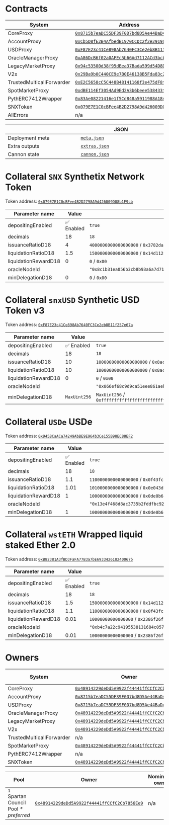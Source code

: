 # Contracts

<table data-full-width="true">
  <thead>
    <tr>
      <th width="400">System</th>
      <th width="500">Address</th>
      <th width="500">ABI</th>
      <th width="500">Readable ABI</th>
    </tr>
  </thead>
  <tbody>
    <tr>
      <td>CoreProxy</td>
      <td>
        <a href="https://sepolia.etherscan.io/address/0x8715b7eaDC55DF39F0D7bd8D5Ae44BaD4A7a0a8f"><code>0x8715b7eaDC55DF39F0D7bd8D5Ae44BaD4A7a0a8f</code></a>
      </td>
      <td>
        <a href="./11155111-main/CoreProxy.json"><code>CoreProxy.json</code></a>
      </td>
      <td>
        <a href="./11155111-main/CoreProxy.readable.json"><code>CoreProxy.readable.json</code></a>
      </td>
    </tr>
    <tr>
      <td>AccountProxy</td>
      <td>
        <a href="https://sepolia.etherscan.io/address/0xCb5D8fE2B4AfbedB1970CCDc2f2e2919a6114240"><code>0xCb5D8fE2B4AfbedB1970CCDc2f2e2919a6114240</code></a>
      </td>
      <td>
        <a href="./11155111-main/AccountProxy.json"><code>AccountProxy.json</code></a>
      </td>
      <td>
        <a href="./11155111-main/AccountProxy.readable.json"><code>AccountProxy.readable.json</code></a>
      </td>
    </tr>
    <tr>
      <td>USDProxy</td>
      <td>
        <a href="https://sepolia.etherscan.io/address/0xF87E23c41Ce898Ab7640FC3Ce2eb8B11f257e67a"><code>0xF87E23c41Ce898Ab7640FC3Ce2eb8B11f257e67a</code></a>
      </td>
      <td>
        <a href="./11155111-main/USDProxy.json"><code>USDProxy.json</code></a>
      </td>
      <td>
        <a href="./11155111-main/USDProxy.readable.json"><code>USDProxy.readable.json</code></a>
      </td>
    </tr>
    <tr>
      <td>OracleManagerProxy</td>
      <td>
        <a href="https://sepolia.etherscan.io/address/0xA86DcB6f02a0AFEc5b66Ad7112ACd3bcbbdF98ca"><code>0xA86DcB6f02a0AFEc5b66Ad7112ACd3bcbbdF98ca</code></a>
      </td>
      <td>
        <a href="./11155111-main/OracleManagerProxy.json"><code>OracleManagerProxy.json</code></a>
      </td>
      <td>
        <a href="./11155111-main/OracleManagerProxy.readable.json"><code>OracleManagerProxy.readable.json</code></a>
      </td>
    </tr>
    <tr>
      <td>LegacyMarketProxy</td>
      <td>
        <a href="https://sepolia.etherscan.io/address/0x94c53500d38f95dEea37Bada599d54D8DabEF776"><code>0x94c53500d38f95dEea37Bada599d54D8DabEF776</code></a>
      </td>
      <td>
        <a href="./11155111-main/LegacyMarketProxy.json"><code>LegacyMarketProxy.json</code></a>
      </td>
      <td>
        <a href="./11155111-main/LegacyMarketProxy.readable.json"><code>LegacyMarketProxy.readable.json</code></a>
      </td>
    </tr>
    <tr>
      <td>V2x</td>
      <td>
        <a href="https://sepolia.etherscan.io/address/0x29Ba9b0C440CE9e7B0E46138B5Fda83c22467006"><code>0x29Ba9b0C440CE9e7B0E46138B5Fda83c22467006</code></a>
      </td>
      <td>
        <a href="./11155111-main/V2x.json"><code>V2x.json</code></a>
      </td>
      <td>
        <a href="./11155111-main/V2x.readable.json"><code>V2x.readable.json</code></a>
      </td>
    </tr>
    <tr>
      <td>TrustedMulticallForwarder</td>
      <td>
        <a href="https://sepolia.etherscan.io/address/0xE2C5658cC5C448B48141168f3e475dF8f65A1e3e"><code>0xE2C5658cC5C448B48141168f3e475dF8f65A1e3e</code></a>
      </td>
      <td>
        <a href="./11155111-main/TrustedMulticallForwarder.json"><code>TrustedMulticallForwarder.json</code></a>
      </td>
      <td>
        <a href="./11155111-main/TrustedMulticallForwarder.readable.json"><code>TrustedMulticallForwarder.readable.json</code></a>
      </td>
    </tr>
    <tr>
      <td>SpotMarketProxy</td>
      <td>
        <a href="https://sepolia.etherscan.io/address/0xdBE114Ef3054Ad9Ed2A3b6beee538433f72BAfc2"><code>0xdBE114Ef3054Ad9Ed2A3b6beee538433f72BAfc2</code></a>
      </td>
      <td>
        <a href="./11155111-main/SpotMarketProxy.json"><code>SpotMarketProxy.json</code></a>
      </td>
      <td>
        <a href="./11155111-main/SpotMarketProxy.readable.json"><code>SpotMarketProxy.readable.json</code></a>
      </td>
    </tr>
    <tr>
      <td>PythERC7412Wrapper</td>
      <td>
        <a href="https://sepolia.etherscan.io/address/0x83Ae08221416e1f5Cd848a5911988A184110AFD9"><code>0x83Ae08221416e1f5Cd848a5911988A184110AFD9</code></a>
      </td>
      <td>
        <a href="./11155111-main/PythERC7412Wrapper.json"><code>PythERC7412Wrapper.json</code></a>
      </td>
      <td>
        <a href="./11155111-main/PythERC7412Wrapper.readable.json"><code>PythERC7412Wrapper.readable.json</code></a>
      </td>
    </tr>
    <tr>
      <td>SNXToken</td>
      <td>
        <a href="https://sepolia.etherscan.io/address/0x079E7E1C0cBFee4B2D2798A9d426009D08b1F9cb"><code>0x079E7E1C0cBFee4B2D2798A9d426009D08b1F9cb</code></a>
      </td>
      <td>
        <a href="./11155111-main/SNXToken.json"><code>SNXToken.json</code></a>
      </td>
      <td>
        <a href="./11155111-main/SNXToken.readable.json"><code>SNXToken.readable.json</code></a>
      </td>
    </tr>
    <tr>
      <td>AllErrors</td>
      <td>n/a</td>
      <td>
        <a href="./11155111-main/AllErrors.json"><code>AllErrors.json</code></a>
      </td>
      <td>
        <a href="./11155111-main/AllErrors.readable.json"><code>AllErrors.readable.json</code></a>
      </td>
    </tr>
  </tbody>
</table>
<table data-full-width="true">
  <thead>
    <tr>
      <th width="400"></th>
      <th width="500">JSON</th>
    </tr>
  </thead>
  <tbody>
    <tr>
      <td>Deployment meta</td>
      <td>
        <a href="./11155111-main/meta.json"><code>meta.json</code></a>
      </td>
    </tr>
    <tr>
      <td>Extra outputs</td>
      <td>
        <a href="./11155111-main/extras.json"><code>extras.json</code></a>
      </td>
    </tr>
    <tr>
      <td>Cannon state</td>
      <td>
        <a href="./11155111-main/cannon.json"><code>cannon.json</code></a>
      </td>
    </tr>
  </tbody>
</table>

# Collateral `SNX` Synthetix Network Token

Token address: <a href="https://sepolia.etherscan.io/address/0x079E7E1C0cBFee4B2D2798A9d426009D08b1F9cb"><code>0x079E7E1C0cBFee4B2D2798A9d426009D08b1F9cb</code></a>

<table data-full-width="true">
  <thead>
    <tr>
      <th width="400">Parameter name</th>
      <th width="100">Value</th>
      <th width="800">Raw value</th>
    </tr>
  </thead>
  <tbody>
    <tr>
      <td>depositingEnabled</td>
      <td>✅ Enabled</td>
      <td><code>true</code></td>
    </tr>
    <tr>
      <td>decimals</td>
      <td>18</td>
      <td><code>18</code></td>
    </tr>
    <tr>
      <td>issuanceRatioD18</td>
      <td>4</td>
      <td><code>4000000000000000000</code> / <code>0x3782dace9d900000</code></td>
    </tr>
    <tr>
      <td>liquidationRatioD18</td>
      <td>1.5</td>
      <td><code>1500000000000000000</code> / <code>0x14d1120d7b160000</code></td>
    </tr>
    <tr>
      <td>liquidationRewardD18</td>
      <td>0</td>
      <td><code>0</code> / <code>0x00</code></td>
    </tr>
    <tr>
      <td>oracleNodeId</td>
      <td></td>
      <td><code>"0x8c1b31ea056b3cb8b93a6a7d71127852106d37960d92abfe579e266486491446"</code></td>
    </tr>
    <tr>
      <td>minDelegationD18</td>
      <td>0</td>
      <td><code>0</code> / <code>0x00</code></td>
    </tr>
  </tbody>
</table>

# Collateral `snxUSD` Synthetic USD Token v3

Token address: <a href="https://sepolia.etherscan.io/address/0xF87E23c41Ce898Ab7640FC3Ce2eb8B11f257e67a"><code>0xF87E23c41Ce898Ab7640FC3Ce2eb8B11f257e67a</code></a>

<table data-full-width="true">
  <thead>
    <tr>
      <th width="400">Parameter name</th>
      <th width="100">Value</th>
      <th width="800">Raw value</th>
    </tr>
  </thead>
  <tbody>
    <tr>
      <td>depositingEnabled</td>
      <td>✅ Enabled</td>
      <td><code>true</code></td>
    </tr>
    <tr>
      <td>decimals</td>
      <td>18</td>
      <td><code>18</code></td>
    </tr>
    <tr>
      <td>issuanceRatioD18</td>
      <td>10</td>
      <td><code>10000000000000000000</code> / <code>0x8ac7230489e80000</code></td>
    </tr>
    <tr>
      <td>liquidationRatioD18</td>
      <td>10</td>
      <td><code>10000000000000000000</code> / <code>0x8ac7230489e80000</code></td>
    </tr>
    <tr>
      <td>liquidationRewardD18</td>
      <td>0</td>
      <td><code>0</code> / <code>0x00</code></td>
    </tr>
    <tr>
      <td>oracleNodeId</td>
      <td></td>
      <td><code>"0x066ef68c9d9ca51eee861aeb5bce51a12e61f06f10bf62243c563671ae3a9733"</code></td>
    </tr>
    <tr>
      <td>minDelegationD18</td>
      <td><code>MaxUint256</code></td>
      <td><code>MaxUint256</code> / <code>0xffffffffffffffffffffffffffffffffffffffffffffffffffffffffffffffff</code></td>
    </tr>
  </tbody>
</table>

# Collateral `USDe` USDe

Token address: <a href="https://sepolia.etherscan.io/address/0x9458CaACa74249AbBE9E964b3Ce155B98EC88EF2"><code>0x9458CaACa74249AbBE9E964b3Ce155B98EC88EF2</code></a>

<table data-full-width="true">
  <thead>
    <tr>
      <th width="400">Parameter name</th>
      <th width="100">Value</th>
      <th width="800">Raw value</th>
    </tr>
  </thead>
  <tbody>
    <tr>
      <td>depositingEnabled</td>
      <td>✅ Enabled</td>
      <td><code>true</code></td>
    </tr>
    <tr>
      <td>decimals</td>
      <td>18</td>
      <td><code>18</code></td>
    </tr>
    <tr>
      <td>issuanceRatioD18</td>
      <td>1.1</td>
      <td><code>1100000000000000000</code> / <code>0x0f43fc2c04ee0000</code></td>
    </tr>
    <tr>
      <td>liquidationRatioD18</td>
      <td>1.01</td>
      <td><code>1010000000000000000</code> / <code>0x0e043da617250000</code></td>
    </tr>
    <tr>
      <td>liquidationRewardD18</td>
      <td>1</td>
      <td><code>1000000000000000000</code> / <code>0x0de0b6b3a7640000</code></td>
    </tr>
    <tr>
      <td>oracleNodeId</td>
      <td></td>
      <td><code>"0x13e4f468d8ac3735b2fddfbc926a190ca8290385447834f16713406ba2898489"</code></td>
    </tr>
    <tr>
      <td>minDelegationD18</td>
      <td>1</td>
      <td><code>1000000000000000000</code> / <code>0x0de0b6b3a7640000</code></td>
    </tr>
  </tbody>
</table>

# Collateral `wstETH` Wrapped liquid staked Ether 2.0

Token address: <a href="https://sepolia.etherscan.io/address/0xB82381A3fBD3FaFA77B3a7bE693342618240067b"><code>0xB82381A3fBD3FaFA77B3a7bE693342618240067b</code></a>

<table data-full-width="true">
  <thead>
    <tr>
      <th width="400">Parameter name</th>
      <th width="100">Value</th>
      <th width="800">Raw value</th>
    </tr>
  </thead>
  <tbody>
    <tr>
      <td>depositingEnabled</td>
      <td>✅ Enabled</td>
      <td><code>true</code></td>
    </tr>
    <tr>
      <td>decimals</td>
      <td>18</td>
      <td><code>18</code></td>
    </tr>
    <tr>
      <td>issuanceRatioD18</td>
      <td>1.5</td>
      <td><code>1500000000000000000</code> / <code>0x14d1120d7b160000</code></td>
    </tr>
    <tr>
      <td>liquidationRatioD18</td>
      <td>1.1</td>
      <td><code>1100000000000000000</code> / <code>0x0f43fc2c04ee0000</code></td>
    </tr>
    <tr>
      <td>liquidationRewardD18</td>
      <td>0.01</td>
      <td><code>10000000000000000</code> / <code>0x2386f26fc10000</code></td>
    </tr>
    <tr>
      <td>oracleNodeId</td>
      <td></td>
      <td><code>"0xb4c7a22c94195538131684c05704010fa32ca52f2d2d69468192f932b9c0fdb8"</code></td>
    </tr>
    <tr>
      <td>minDelegationD18</td>
      <td>0.01</td>
      <td><code>10000000000000000</code> / <code>0x2386f26fc10000</code></td>
    </tr>
  </tbody>
</table>

# Owners

<table data-full-width="true">
  <thead>
    <tr>
      <th width="400">System</th>
      <th width="500">Owner</th>
      <th width="500">Nominated owner</th>
    </tr>
  </thead>
  <tbody>
    <tr>
      <td>CoreProxy</td>
      <td>
        <a href="https://sepolia.etherscan.io/address/0x48914229deDd5A9922f44441ffCCfC2Cb7856Ee9"><code>0x48914229deDd5A9922f44441ffCCfC2Cb7856Ee9</code></a>
      </td>
      <td>n/a</td>
    </tr>
    <tr>
      <td>AccountProxy</td>
      <td>
        <a href="https://sepolia.etherscan.io/address/0x8715b7eaDC55DF39F0D7bd8D5Ae44BaD4A7a0a8f"><code>0x8715b7eaDC55DF39F0D7bd8D5Ae44BaD4A7a0a8f</code></a>
      </td>
      <td>n/a</td>
    </tr>
    <tr>
      <td>USDProxy</td>
      <td>
        <a href="https://sepolia.etherscan.io/address/0x8715b7eaDC55DF39F0D7bd8D5Ae44BaD4A7a0a8f"><code>0x8715b7eaDC55DF39F0D7bd8D5Ae44BaD4A7a0a8f</code></a>
      </td>
      <td>n/a</td>
    </tr>
    <tr>
      <td>OracleManagerProxy</td>
      <td>
        <a href="https://sepolia.etherscan.io/address/0x48914229deDd5A9922f44441ffCCfC2Cb7856Ee9"><code>0x48914229deDd5A9922f44441ffCCfC2Cb7856Ee9</code></a>
      </td>
      <td>n/a</td>
    </tr>
    <tr>
      <td>LegacyMarketProxy</td>
      <td>
        <a href="https://sepolia.etherscan.io/address/0x48914229deDd5A9922f44441ffCCfC2Cb7856Ee9"><code>0x48914229deDd5A9922f44441ffCCfC2Cb7856Ee9</code></a>
      </td>
      <td>n/a</td>
    </tr>
    <tr>
      <td>V2x</td>
      <td>
        <a href="https://sepolia.etherscan.io/address/0x48914229deDd5A9922f44441ffCCfC2Cb7856Ee9"><code>0x48914229deDd5A9922f44441ffCCfC2Cb7856Ee9</code></a>
      </td>
      <td>n/a</td>
    </tr>
    <tr>
      <td>TrustedMulticallForwarder</td>
      <td>n/a</td>
      <td>n/a</td>
    </tr>
    <tr>
      <td>SpotMarketProxy</td>
      <td>
        <a href="https://sepolia.etherscan.io/address/0x48914229deDd5A9922f44441ffCCfC2Cb7856Ee9"><code>0x48914229deDd5A9922f44441ffCCfC2Cb7856Ee9</code></a>
      </td>
      <td>n/a</td>
    </tr>
    <tr>
      <td>PythERC7412Wrapper</td>
      <td>n/a</td>
      <td>n/a</td>
    </tr>
    <tr>
      <td>SNXToken</td>
      <td>
        <a href="https://sepolia.etherscan.io/address/0x48914229deDd5A9922f44441ffCCfC2Cb7856Ee9"><code>0x48914229deDd5A9922f44441ffCCfC2Cb7856Ee9</code></a>
      </td>
      <td>n/a</td>
    </tr>
  </tbody>
</table>

<table data-full-width="true">
  <thead>
    <tr>
      <th width="400">Pool</th>
      <th width="500">Owner</th>
      <th width="500">Nominated owner</th>
    </tr>
  </thead>
  <tbody>
    <tr>
      <td><code>1</code> Spartan Council Pool <i>* preferred</i></td>
      <td>
        <a href="https://sepolia.etherscan.io/address/0x48914229deDd5A9922f44441ffCCfC2Cb7856Ee9"><code>0x48914229deDd5A9922f44441ffCCfC2Cb7856Ee9</code></a>
      </td>
      <td>n/a</td>
    </tr>
  </tbody>
</table>

